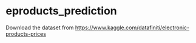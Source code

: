 # eproducts_prediction

Download the dataset from https://www.kaggle.com/datafiniti/electronic-products-prices
